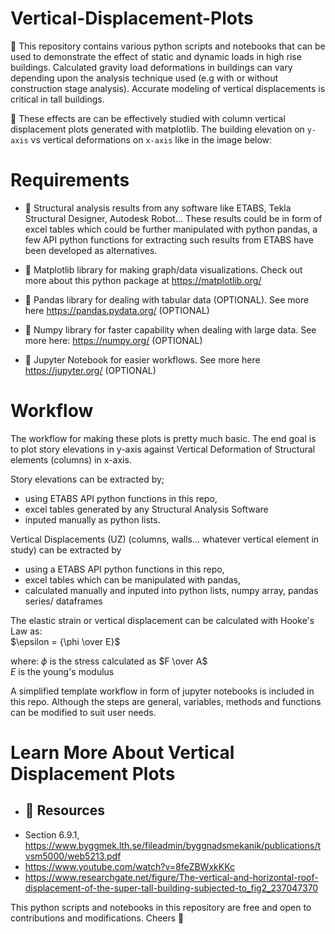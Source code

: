 # Vertical-Displacement-Plots
🌟 This repository contains various python scripts and notebooks that can be used to demonstrate the effect of static and dynamic loads in high rise buildings. Calculated gravity load deformations in buildings can vary depending upon the analysis technique used (e.g with or without construction stage analysis). Accurate modeling of vertical displacements is critical in tall buildings.

🌟 These effects are can be effectively studied with column vertical displacement plots generated with matplotlib. The building elevation on `y-axis` vs vertical deformations on `x-axis` like in the image below: <br>


# Requirements
- 🌟 Structural analysis results from any software like ETABS, Tekla Structural Designer, Autodesk Robot...
These results could be in form of excel tables which could be further manipulated with python pandas, a few API python functions for extracting such results from ETABS have been developed as alternatives.

- 🌟 Matplotlib library for making graph/data visualizations. Check out more about this python package at https://matplotlib.org/
- 🌟 Pandas library for dealing with tabular data (OPTIONAL). See more here https://pandas.pydata.org/ (OPTIONAL)
- 🌟 Numpy library for faster capability when dealing with large data. See more here: https://numpy.org/ (OPTIONAL)
- 🌟 Jupyter Notebook for easier workflows. See more here https://jupyter.org/ (OPTIONAL)

# Workflow
The workflow for making these plots is pretty much basic. The end goal is to plot story elevations in y-axis against Vertical Deformation of Structural elements (columns) in x-axis. 

Story elevations can be extracted by; 
- using ETABS API python functions in this repo, 
- excel tables generated by any Structural Analysis Software
- inputed manually as python lists.

Vertical Displacements (UZ) (columns, walls... whatever vertical element in study) can be extracted by
- using a ETABS API python functions in this repo, 
- excel tables which can be manipulated with pandas,
- calculated manually and inputed into python lists, numpy array, pandas series/ dataframes

The elastic strain or vertical displacement can be calculated with Hooke's Law as: <br>
$\epsilon = {\phi \over E}$

where:
$\phi$ is the stress calculated as $F \over A$ <br>
$E$  is the young's modulus


A simplified template workflow in form of jupyter notebooks is included in this repo. Although the steps are general, variables, methods and functions can be modified to suit user needs.


# Learn More About Vertical Displacement Plots
- ## 🌟 Resources
- Section 6.9.1, https://www.byggmek.lth.se/fileadmin/byggnadsmekanik/publications/tvsm5000/web5213.pdf
- https://www.youtube.com/watch?v=8feZBWxkKKc
- https://www.researchgate.net/figure/The-vertical-and-horizontal-roof-displacement-of-the-super-tall-building-subjected-to_fig2_237047370


This python scripts and notebooks in this repository are free and open to contributions and modifications. Cheers 🥂
